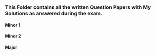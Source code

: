 ### This Folder contains all the written Question Papers with My Solutions as answered during the exam.

#### Minor 1

#### Minor 2

#### Major

